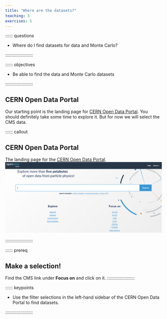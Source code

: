 ```yaml
---
title: "Where are the datasets?"
teaching: 5
exercises: 5
---
```



:::::: questions
- Where do I find datasets for data and Monte Carlo?

::::::::::::::::::::::

:::::: objectives
- Be able to find the data and Monte Carlo datasets

::::::::::::::::::::::

## CERN Open Data Portal

Our starting point is the landing page for [CERN Open Data Portal](http://opendata.cern.ch/).
You should definitely take some time to explore it. But for now we will select the 
CMS data. 

:::::: callout
## CERN Open Data Portal
The landing page for the [CERN Open Data Portal](http://opendata.cern.ch/).
![](fig/portal_screenshot_landing_page.png)
<!-- ![](../files/portal_screenshot_landing_page.png)
This does not work as the deployment looks for it in
https://cms-opendata-workshop.github.io/workshopqcd-2024-lesson-dataset-scouting/files/portal_screenshot_landing_page.png
move to ../assets/img/ (No) or ../assets/images and see if a miracle happens... NO!
Under episodes/figures See https://github.com/carpentries/sandpaper, still no success
From none of these places does it deployed to the gh-pages branch from where the site is served.
Try episodes/fig as in https://github.com/carpentries/lesson-development-training/tree/main/episodes/fig
 -->
::::::::::::::::::::::

:::::: prereq
## Make a selection!
Find the CMS link under **Focus on** and click on it. 
::::::::::::::::::::::


:::::: keypoints
- Use the filter selections in the left-hand sidebar of the CERN Open Data Portal to find datasets.

::::::::::::::::::::::